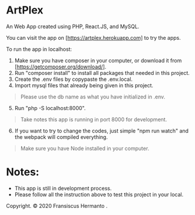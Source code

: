 # ArtPlex

An Web App created using PHP, React.JS, and MySQL.

You can visit the app on [https://artplex.herokuapp.com] to try the apps.

To run the app in localhost:

1. Make sure you have composer in your computer, or download it from [https://getcomposer.org/download/].
2. Run "composer install" to install all packages that needed in this project.
3. Create the .env files by copypaste the .env.local.
4. Import mysql files that already being given in this project.

> Please use the db name as what you have initialized in .env.

5. Run "php -S localhost:8000".

> Take notes this app is running in port 8000 for development.

6. If you want to try to change the codes, just simple "npm run watch" and the webpack will compiled everything.

> Make sure you have Node installed in your computer.

# Notes:

- This app is still in development process.
- Please follow all the instruction above to test this project in your local.

Copyright. © 2020 Fransiscus Hermanto .
